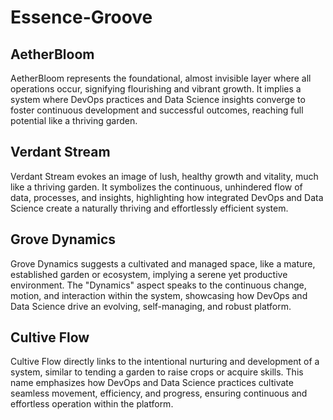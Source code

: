 # Essence-Groove

## AetherBloom
AetherBloom represents the foundational, almost invisible layer where all operations occur, signifying flourishing and vibrant growth. It implies a system where DevOps practices and Data Science insights converge to foster continuous development and successful outcomes, reaching full potential like a thriving garden.

## Verdant Stream
Verdant Stream evokes an image of lush, healthy growth and vitality, much like a thriving garden. It symbolizes the continuous, unhindered flow of data, processes, and insights, highlighting how integrated DevOps and Data Science create a naturally thriving and effortlessly efficient system.

## Grove Dynamics
Grove Dynamics suggests a cultivated and managed space, like a mature, established garden or ecosystem, implying a serene yet productive environment. The "Dynamics" aspect speaks to the continuous change, motion, and interaction within the system, showcasing how DevOps and Data Science drive an evolving, self-managing, and robust platform.

## Cultive Flow
Cultive Flow directly links to the intentional nurturing and development of a system, similar to tending a garden to raise crops or acquire skills. This name emphasizes how DevOps and Data Science practices cultivate seamless movement, efficiency, and progress, ensuring continuous and effortless operation within the platform.
